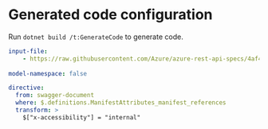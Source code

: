 # Generated code configuration

Run `dotnet build /t:GenerateCode` to generate code.

``` yaml
input-file:
    - https://raw.githubusercontent.com/Azure/azure-rest-api-specs/4af460b1ba17b339869775ca9fb1df3ebfe7c15a/specification/containerregistry/data-plane/Azure.ContainerRegistry/preview/2019-08-15-preview/containerregistry.json
 
model-namespace: false
```

``` yaml
directive:
  from: swagger-document
  where: $.definitions.ManifestAttributes_manifest_references
  transform: >
    $["x-accessibility"] = "internal"
```
